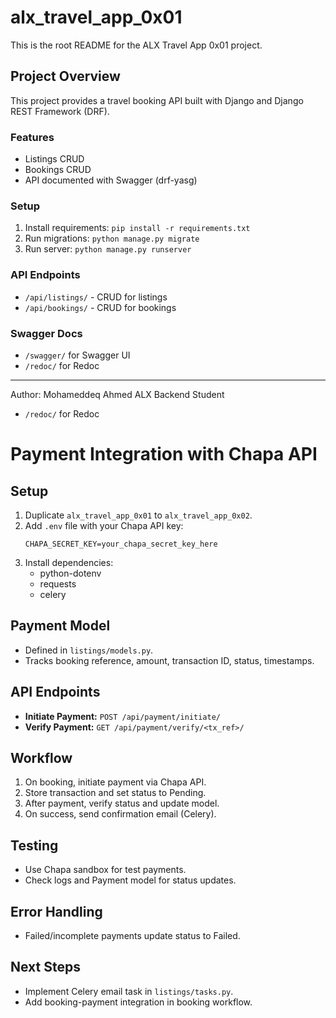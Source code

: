 # alx_travel_app_0x01

This is the root README for the ALX Travel App 0x01 project.

## Project Overview
This project provides a travel booking API built with Django and Django REST Framework (DRF).

### Features
- Listings CRUD
- Bookings CRUD
- API documented with Swagger (drf-yasg)

### Setup
1. Install requirements: `pip install -r requirements.txt`
2. Run migrations: `python manage.py migrate`
3. Run server: `python manage.py runserver`

### API Endpoints
- `/api/listings/` - CRUD for listings
- `/api/bookings/` - CRUD for bookings

### Swagger Docs
- `/swagger/` for Swagger UI
- `/redoc/` for Redoc

---

Author: Mohameddeq Ahmed
ALX Backend Student
- `/redoc/` for Redoc

# Payment Integration with Chapa API

## Setup

1. Duplicate `alx_travel_app_0x01` to `alx_travel_app_0x02`.
2. Add `.env` file with your Chapa API key:
	```
	CHAPA_SECRET_KEY=your_chapa_secret_key_here
	```
3. Install dependencies:
	- python-dotenv
	- requests
	- celery

## Payment Model
- Defined in `listings/models.py`.
- Tracks booking reference, amount, transaction ID, status, timestamps.

## API Endpoints
- **Initiate Payment:** `POST /api/payment/initiate/`
- **Verify Payment:** `GET /api/payment/verify/<tx_ref>/`

## Workflow
1. On booking, initiate payment via Chapa API.
2. Store transaction and set status to Pending.
3. After payment, verify status and update model.
4. On success, send confirmation email (Celery).

## Testing
- Use Chapa sandbox for test payments.
- Check logs and Payment model for status updates.

## Error Handling
- Failed/incomplete payments update status to Failed.

## Next Steps
- Implement Celery email task in `listings/tasks.py`.
- Add booking-payment integration in booking workflow.
